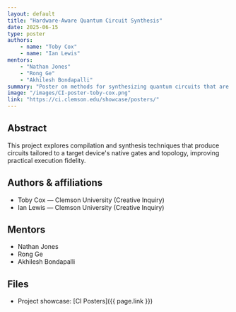 ```yaml
---
layout: default
title: "Hardware-Aware Quantum Circuit Synthesis"
date: 2025-06-15
type: poster
authors:
	- name: "Toby Cox"
	- name: "Ian Lewis"
mentors:
	- "Nathan Jones"
	- "Rong Ge"
	- "Akhilesh Bondapalli"
summary: "Poster on methods for synthesizing quantum circuits that are optimized for specific hardware constraints (gate set, connectivity, noise characteristics)."
image: "/images/CI-poster-toby-cox.png"
link: "https://ci.clemson.edu/showcase/posters/"
---
```


## Abstract

This project explores compilation and synthesis techniques that produce circuits tailored to a target device's native gates and topology, improving practical execution fidelity.

## Authors & affiliations

- Toby Cox — Clemson University (Creative Inquiry)
- Ian Lewis — Clemson University (Creative Inquiry)

## Mentors

- Nathan Jones
- Rong Ge
- Akhilesh Bondapalli

## Files

- Project showcase: [CI Posters]({{ page.link }})
